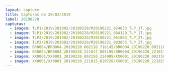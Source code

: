 ```yaml
---
layout: capture
title: Capturas de 20/02/2019
label: 20190220
capturas:
  - imagem: TLP1/2019/201902/20190220/M20190221_024833_TLP_1T.jpg
  - imagem: TLP1/2019/201902/20190220/M20190221_084129_TLP_1T.jpg
  - imagem: TLP2/2019/201902/20190220/M20190221_081803_TLP_2T.jpg
  - imagem: TLP2/2019/201902/20190220/M20190221_083853_TLP_2T.jpg
  - imagem: BR0004/BR0004_20190220_002110_718145/BR0004_20190220_002110_718145_stack_24_meteors.jpg
  - imagem: BR0004/BR0004_20190220_221817_005199/BR0004_20190220_221817_005199_stack_47_meteors.jpg
  - imagem: XX0001/XX0001_20190220_002150_224989/XX0001_20190220_002150_224989_stack_1_meteors.jpg
  - imagem: XX0001/XX0001_20190220_221815_620728/XX0001_20190220_221815_620728_stack_1_meteors.jpg
---
```

